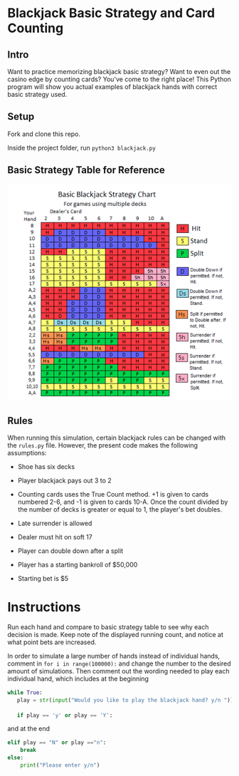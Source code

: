 # Blackjack Basic Strategy and Card Counting

## Intro

Want to practice memorizing blackjack basic strategy? Want to even out the casino edge by counting cards? You've come to the right place! This Python program will show you actual examples of blackjack hands with correct basic strategy used. 

## Setup

Fork and clone this repo.

Inside the project folder, run `python3 blackjack.py`

## Basic Strategy Table for Reference

![Basic Strategy Table](Basic_Table.png)

## Rules

When running this simulation, certain blackjack rules can be changed with the `rules.py` file. However, the present code makes the following assumptions: 

- Shoe has six decks

- Player blackjack pays out 3 to 2

- Counting cards uses the True Count method. +1 is given to cards numbered 2-6, and -1 is given to cards 10-A. Once the count divided by the number of decks is greater or equal to 1, the player's bet doubles.

- Late surrender is allowed

- Dealer must hit on soft 17

- Player can double down after a split

- Player has a starting bankroll of $50,000

- Starting bet is $5

# Instructions

Run each hand and compare to basic strategy table to see why each decision is made. Keep note of the displayed running count, and notice at what point bets are increased.

In order to simulate a large number of hands instead of individual hands, comment in `for i in range(100000):` and change the number to the desired amount of simulations. Then comment out the wording needed to play each individual hand, which includes at the beginning

 ```py
while True:
    play = str(input("Would you like to play the blackjack hand? y/n ")) 

    if play == 'y' or play == 'Y':
```
and at the end

```py
elif play == "N" or play =="n":
    break
else:
    print("Please enter y/n") 
```



